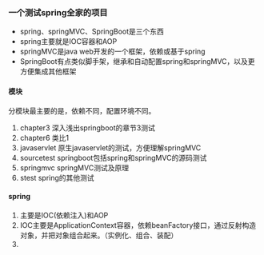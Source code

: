 ### 一个测试spring全家的项目

* spring、springMVC、SpringBoot是三个东西
* spring主要就是IOC容器和AOP
* springMVC是java web开发的一个框架，依赖或基于spring
* SpringBoot有点类似脚手架，继承和自动配置spring和springMVC，以及更方便集成其他框架



#### 模块

分模块最主要的是，依赖不同，配置环境不同。

1. chapter3 深入浅出springboot的章节3测试
2. chapter6 类比1
3. javaservlet 原生javaservlet的测试，方便理解springMVC
4. sourcetest springboot包括spring和springMVC的源码测试
5. springmvc springMVC测试及原理
6. stest spring的其他测试

#### spring

1. 主要是IOC(依赖注入)和AOP
2. IOC主要是ApplicationContext容器，依赖beanFactory接口，通过反射构造对象，并把对象组合起来。（实例化、组合、装配）
3. 
